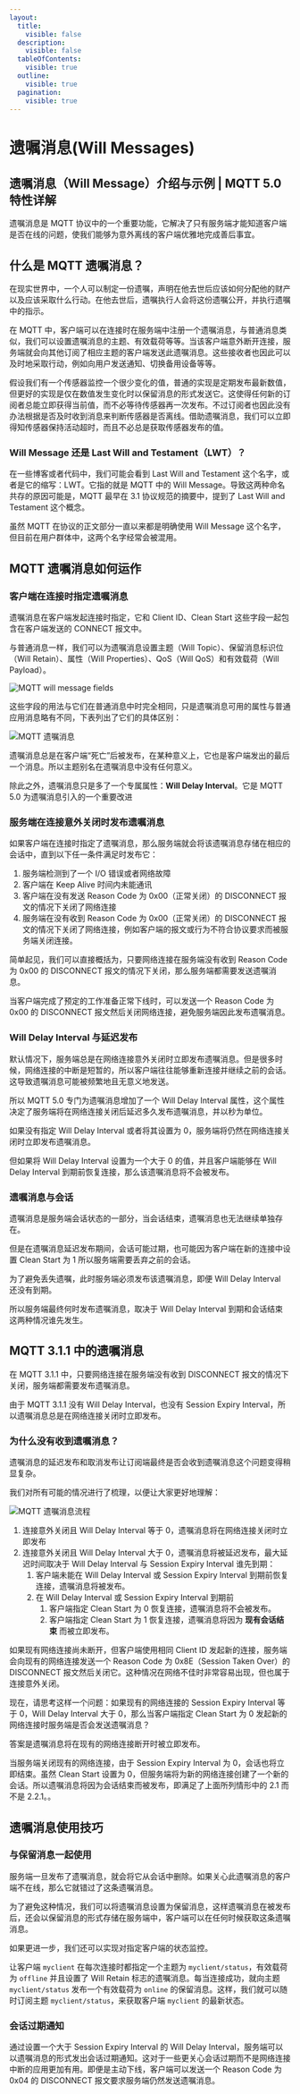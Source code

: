 ```yaml
---
layout:
  title:
    visible: false
  description:
    visible: false
  tableOfContents:
    visible: true
  outline:
    visible: true
  pagination:
    visible: true
---
```


# 遗嘱消息(Will Messages)

## 遗嘱消息（Will Message）介绍与示例 | MQTT 5.0 特性详解

遗嘱消息是 MQTT 协议中的一个重要功能，它解决了只有服务端才能知道客户端是否在线的问题，使我们能够为意外离线的客户端优雅地完成善后事宜。

## 什么是 MQTT 遗嘱消息？ <a href="#shen-me-shi-mqtt-yi-zhu-xiao-xi" id="shen-me-shi-mqtt-yi-zhu-xiao-xi"></a>

在现实世界中，一个人可以制定一份遗嘱，声明在他去世后应该如何分配他的财产以及应该采取什么行动。在他去世后，遗嘱执行人会将这份遗嘱公开，并执行遗嘱中的指示。

在 MQTT 中，客户端可以在连接时在服务端中注册一个遗嘱消息，与普通消息类似，我们可以设置遗嘱消息的主题、有效载荷等等。当该客户端意外断开连接，服务端就会向其他订阅了相应主题的客户端发送此遗嘱消息。这些接收者也因此可以及时地采取行动，例如向用户发送通知、切换备用设备等等。

假设我们有一个传感器监控一个很少变化的值，普通的实现是定期发布最新数值，但更好的实现是仅在数值发生变化时以保留消息的形式发送它。这使得任何新的订阅者总能立即获得当前值，而不必等待传感器再一次发布。不过订阅者也因此没有办法根据是否及时收到消息来判断传感器是否离线。借助遗嘱消息，我们可以立即得知传感器保持活动超时，而且不必总是获取传感器发布的值。

### Will Message 还是 Last Will and Testament（LWT）？ <a href="#willmessage-hai-shi-lastwillandtestamentlwt" id="willmessage-hai-shi-lastwillandtestamentlwt"></a>

在一些博客或者代码中，我们可能会看到 Last Will and Testament 这个名字，或者是它的缩写：LWT。它指的就是 MQTT 中的 Will Message。导致这两种命名共存的原因可能是，MQTT 最早在 3.1 协议规范的摘要中，提到了 Last Will and Testament 这个概念。

虽然 MQTT 在协议的正文部分一直以来都是明确使用 Will Message 这个名字，但目前在用户群体中，这两个名字经常会被混用。

## MQTT 遗嘱消息如何运作 <a href="#mqtt-yi-zhu-xiao-xi-ru-he-yun-zuo" id="mqtt-yi-zhu-xiao-xi-ru-he-yun-zuo"></a>

### 客户端在连接时指定遗嘱消息 <a href="#ke-hu-duan-zai-lian-jie-shi-zhi-ding-yi-zhu-xiao-xi" id="ke-hu-duan-zai-lian-jie-shi-zhi-ding-yi-zhu-xiao-xi"></a>

遗嘱消息在客户端发起连接时指定，它和 Client ID、Clean Start 这些字段一起包含在客户端发送的 CONNECT 报文中。

与普通消息一样，我们可以为遗嘱消息设置主题（Will Topic）、保留消息标识位（Will Retain）、属性（Will Properties）、QoS（Will QoS）和有效载荷（Will Payload）。

![MQTT will message fields](https://assets.emqx.com/images/0dcc740dabb41cfee950b1a0d71bc304.jpg?imageMogr2/thumbnail/1520x)

这些字段的用法与它们在普通消息中时完全相同，只是遗嘱消息可用的属性与普通应用消息略有不同，下表列出了它们的具体区别：

![MQTT 遗嘱消息](https://assets.emqx.com/images/74a81e6b50658612fa0045c1b867f693.jpg?imageMogr2/thumbnail/1520x)

遗嘱消息总是在客户端“死亡”后被发布，在某种意义上，它也是客户端发出的最后一个消息。所以主题别名在遗嘱消息中没有任何意义。

除此之外，遗嘱消息只是多了一个专属属性：**Will Delay Interval**。它是 MQTT 5.0 为遗嘱消息引入的一个重要改进

### 服务端在连接意外关闭时发布遗嘱消息 <a href="#fu-wu-duan-zai-lian-jie-yi-wai-guan-bi-shi-fa-bu-yi-zhu-xiao-xi" id="fu-wu-duan-zai-lian-jie-yi-wai-guan-bi-shi-fa-bu-yi-zhu-xiao-xi"></a>

如果客户端在连接时指定了遗嘱消息，那么服务端就会将该遗嘱消息存储在相应的会话中，直到以下任一条件满足时发布它：

1. 服务端检测到了一个 I/O 错误或者网络故障
2. 客户端在 Keep Alive 时间内未能通讯
3. 客户端在没有发送 Reason Code 为 0x00（正常关闭）的 DISCONNECT 报文的情况下关闭了网络连接
4. 服务端在没有收到 Reason Code 为 0x00（正常关闭）的 DISCONNECT 报文的情况下关闭了网络连接，例如客户端的报文或行为不符合协议要求而被服务端关闭连接。

简单起见，我们可以直接概括为，只要网络连接在服务端没有收到 Reason Code 为 0x00 的 DISCONNECT 报文的情况下关闭，那么服务端都需要发送遗嘱消息。

当客户端完成了预定的工作准备正常下线时，可以发送一个 Reason Code 为 0x00 的 DISCONNECT 报文然后关闭网络连接，避免服务端因此发布遗嘱消息。

### Will Delay Interval 与延迟发布 <a href="#willdelayinterval-yu-yan-chi-fa-bu" id="willdelayinterval-yu-yan-chi-fa-bu"></a>

默认情况下，服务端总是在网络连接意外关闭时立即发布遗嘱消息。但是很多时候，网络连接的中断是短暂的，所以客户端往往能够重新连接并继续之前的会话。这导致遗嘱消息可能被频繁地且无意义地发送。

所以 MQTT 5.0 专门为遗嘱消息增加了一个 Will Delay Interval 属性，这个属性决定了服务端将在网络连接关闭后延迟多久发布遗嘱消息，并以秒为单位。

如果没有指定 Will Delay Interval 或者将其设置为 0，服务端将仍然在网络连接关闭时立即发布遗嘱消息。

但如果将 Will Delay Interval 设置为一个大于 0 的值，并且客户端能够在 Will Delay Interval 到期前恢复连接，那么该遗嘱消息将不会被发布。

### 遗嘱消息与会话 <a href="#yi-zhu-xiao-xi-yu-hui-hua" id="yi-zhu-xiao-xi-yu-hui-hua"></a>

遗嘱消息是服务端会话状态的一部分，当会话结束，遗嘱消息也无法继续单独存在。

但是在遗嘱消息延迟发布期间，会话可能过期，也可能因为客户端在新的连接中设置 Clean Start 为 1 所以服务端需要丢弃之前的会话。

为了避免丢失遗嘱，此时服务端必须发布该遗嘱消息，即便 Will Delay Interval 还没有到期。

所以服务端最终何时发布遗嘱消息，取决于 Will Delay Interval 到期和会话结束这两种情况谁先发生。

## MQTT 3.1.1 中的遗嘱消息 <a href="#mqtt311-zhong-de-yi-zhu-xiao-xi" id="mqtt311-zhong-de-yi-zhu-xiao-xi"></a>

在 MQTT 3.1.1 中，只要网络连接在服务端没有收到 DISCONNECT 报文的情况下关闭，服务端都需要发布遗嘱消息。

由于 MQTT 3.1.1 没有 Will Delay Interval，也没有 Session Expiry Interval，所以遗嘱消息总是在网络连接关闭时立即发布。

### 为什么没有收到遗嘱消息？ <a href="#wei-shen-me-mei-you-shou-dao-yi-zhu-xiao-xi" id="wei-shen-me-mei-you-shou-dao-yi-zhu-xiao-xi"></a>

遗嘱消息的延迟发布和取消发布让订阅端最终是否会收到遗嘱消息这个问题变得稍显复杂。

我们对所有可能的情况进行了梳理，以便让大家更好地理解：

![MQTT 遗嘱消息流程](https://assets.emqx.com/images/33dbd295c2f56b83ebdf13d657ea59ce.jpg?imageMogr2/thumbnail/1520x)

1. 连接意外关闭且 Will Delay Interval 等于 0，遗嘱消息将在网络连接关闭时立即发布
2. 连接意外关闭且 Will Delay Interval 大于 0，遗嘱消息将被延迟发布，最大延迟时间取决于 Will Delay Interval 与 Session Expiry Interval 谁先到期：
   1. 客户端未能在 Will Delay Interval 或 Session Expiry Interval 到期前恢复连接，遗嘱消息将被发布。
   2. 在 Will Delay Interval 或 Session Expiry Interval 到期前
      1. 客户端指定 Clean Start 为 0 恢复连接，遗嘱消息将不会被发布。
      2. 客户端指定 Clean Start 为 1 恢复连接，遗嘱消息将因为 **现有会话结束** 而被立即发布。

如果现有网络连接尚未断开，但客户端使用相同 Client ID 发起新的连接，服务端会向现有的网络连接发送一个 Reason Code 为 0x8E（Session Taken Over）的 DISCONNECT 报文然后关闭它。这种情况在网络不佳时非常容易出现，但也属于连接意外关闭。

现在，请思考这样一个问题：如果现有的网络连接的 Session Expiry Interval 等于 0，Will Delay Interval 大于 0，那么当客户端指定 Clean Start 为 0 发起新的网络连接时服务端是否会发送遗嘱消息？

答案是遗嘱消息将在现有的网络连接断开时被立即发布。

当服务端关闭现有的网络连接，由于 Session Expiry Interval 为 0，会话也将立即结束。虽然 Clean Start 设置为 0，但服务端将为新的网络连接创建了一个新的会话。所以遗嘱消息将因为会话结束而被发布，即满足了上面所列情形中的 2.1 而不是 2.2.1。。

## 遗嘱消息使用技巧 <a href="#yi-zhu-xiao-xi-shi-yong-ji-qiao" id="yi-zhu-xiao-xi-shi-yong-ji-qiao"></a>

### 与保留消息一起使用 <a href="#yu-bao-liu-xiao-xi-yi-qi-shi-yong" id="yu-bao-liu-xiao-xi-yi-qi-shi-yong"></a>

服务端一旦发布了遗嘱消息，就会将它从会话中删除。如果关心此遗嘱消息的客户端不在线，那么它就错过了这条遗嘱消息。

为了避免这种情况，我们可以将遗嘱消息设置为保留消息，这样遗嘱消息在被发布后，还会以保留消息的形式存储在服务端中，客户端可以在任何时候获取这条遗嘱消息。

如果更进一步，我们还可以实现对指定客户端的状态监控。

让客户端 `myclient` 在每次连接时都指定一个主题为 `myclient/status`，有效载荷为 `offline` 并且设置了 Will Retain 标志的遗嘱消息。每当连接成功，就向主题 `myclient/status` 发布一个有效载荷为 `online` 的保留消息。这样，我们就可以随时订阅主题 `myclient/status`，来获取客户端 `myclient` 的最新状态。

### 会话过期通知 <a href="#hui-hua-guo-qi-tong-zhi" id="hui-hua-guo-qi-tong-zhi"></a>

通过设置一个大于 Session Expiry Interval 的 Will Delay Interval，服务端可以以遗嘱消息的形式发出会话过期通知。这对于一些更关心会话过期而不是网络连接中断的应用更加有用。即便是主动下线，客户端可以发送一个 Reason Code 为 0x04 的 DISCONNECT 报文要求服务端仍然发送遗嘱消息。

